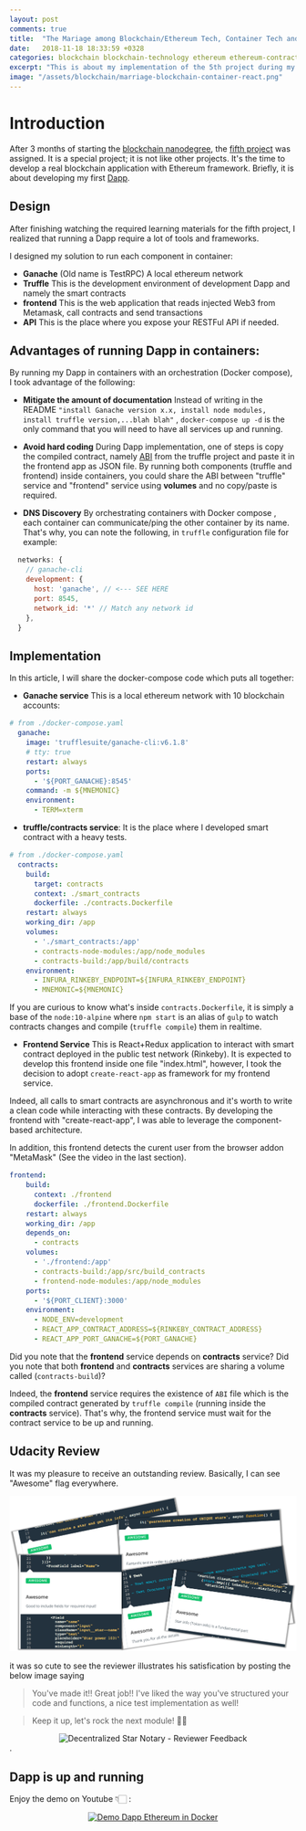 ```yaml
---
layout: post
comments: true
title:  "The Mariage among Blockchain/Ethereum Tech, Container Tech and React/Redux framework"
date:   2018-11-18 18:33:59 +0328
categories: blockchain blockchain-technology ethereum ethereum-contract ethereum-token erc721 react redux redux-form truffle truffle-testing docker containers metamask ganache rinkeby solidity javascript
excerpt: "This is about my implementation of the 5th project during my nanodegree, Blockchain Developer nanodegree, with Udacity. Everything is running in container; Local ethereum network with Ganache, Smart contracts with Truffle, Frontend with React and Redux and API with NodeJS. All are running in containers"
image: "/assets/blockchain/marriage-blockchain-container-react.png"
---
```


# Introduction

After 3 months of starting the [blockchain nanodegree](https://udacity.com/course/blockchain-developer-nanodegree--nd1309), the [fifth project](https://review.udacity.com/#!/rubrics/2297/view) was assigned. It is a special project; it is not like other projects. It's the time to develop a real blockchain application with Ethereum framework. Briefly, it is about developing my first [Dapp](https://ethereum.stackexchange.com/a/384/46309).

## Design

After finishing watching the required learning materials for the fifth project, I realized that running a Dapp require a lot of tools and frameworks.

I designed my solution to run each component in container:

- **Ganache** (Old name is TestRPC) A local ethereum network
- **Truffle** This is the development environment of development Dapp and namely the smart contracts
- **frontend** This is the web application that reads injected Web3 from Metamask, call contracts and send transactions
- **API** This is the place where you expose your RESTFul API if needed.

## Advantages of running Dapp in containers:

By running my Dapp in containers with an orchestration (Docker compose),  I took advantage of the following:

- **Mitigate the amount of documentation** Instead of writing in the README `"install Ganache version x.x, install node modules, install truffle version,...blah blah"` , `docker-compose up -d` is the only command that you will need to have all services up and running.

- **Avoid hard coding** During Dapp implementation, one of steps is copy the compiled contract, namely [ABI](https://solidity.readthedocs.io/en/develop/abi-spec.html) from the truffle project and paste it in the frontend app as JSON file. 
By running both components (truffle and frontend) inside containers, you could share the ABI between "truffle" service and "frontend" service using **volumes** and no copy/paste is required.

- **DNS Discovery** By orchestrating containers with Docker compose , each container can communicate/ping the other container by its name.
That's why, you can note the following, in `truffle` configuration file for example:

```js
  networks: {
    // ganache-cli
    development: {
      host: 'ganache', // <--- SEE HERE
      port: 8545,
      network_id: '*' // Match any network id
    },
  }  
```

## Implementation

In this article, I will share the docker-compose code which puts all together: 

- **Ganache service** This is a local ethereum network with 10 blockchain accounts:


```yaml
# from ./docker-compose.yaml
  ganache:
    image: 'trufflesuite/ganache-cli:v6.1.8'
    # tty: true
    restart: always
    ports:
      - '${PORT_GANACHE}:8545'
    command: -m ${MNEMONIC}
    environment:
      - TERM=xterm

```

- **truffle/contracts service**: It is the place where I developed smart contract with a heavy tests.

```yaml
# from ./docker-compose.yaml
  contracts:
    build:
      target: contracts
      context: ./smart_contracts
      dockerfile: ./contracts.Dockerfile
    restart: always
    working_dir: /app
    volumes:
      - './smart_contracts:/app'
      - contracts-node-modules:/app/node_modules
      - contracts-build:/app/build/contracts
    environment:
      - INFURA_RINKEBY_ENDPOINT=${INFURA_RINKEBY_ENDPOINT}
      - MNEMONIC=${MNEMONIC} 
```

If you are curious to know what's inside `contracts.Dockerfile`, it is simply a base of the `node:10-alpine` where `npm start` is an alias of `gulp` to watch contracts changes and compile (`truffle compile`) them in realtime.

- **Frontend Service** This is React+Redux application to interact with smart contract deployed in the public test network (Rinkeby).
It is expected to develop this frontend inside one file "index.html", however, I took the decision to adopt `create-react-app` as framework for my frontend service.

Indeed, all calls to smart contracts are asynchronous and it's worth to write a clean code while interacting with these contracts.
By developing the frontend with "create-react-app", I was able to leverage the component-based architecture.

In addition, this frontend detects the curent user from the browser addon "MetaMask" (See the video in the last section).

```yaml 
frontend:
    build:
      context: ./frontend
      dockerfile: ./frontend.Dockerfile
    restart: always
    working_dir: /app
    depends_on:
      - contracts
    volumes:
      - './frontend:/app'
      - contracts-build:/app/src/build_contracts
      - frontend-node-modules:/app/node_modules
    ports:
      - '${PORT_CLIENT}:3000'
    environment:
      - NODE_ENV=development
      - REACT_APP_CONTRACT_ADDRESS=${RINKEBY_CONTRACT_ADDRESS}
      - REACT_APP_PORT_GANACHE=${PORT_GANACHE}
```
Did you note that the **frontend** service depends on **contracts** service? 
Did you note that both **frontend** and **contracts** services are sharing a volume called (`contracts-build`)?

Indeed, the **frontend** service requires the existence of `ABI` file which is the compiled contract generated by `truffle compile` (running inside the **contracts** service). That's why, the frontend service must wait for the contract service to be up and running.


## Udacity Review

It was my pleasure to receive an outstanding review. Basically, I can see "Awesome" flag everywhere.

![Udacity Review Awesome](/assets/blockchain/udacity-awesome-flag.png)


it was so cute to see the reviewer illustrates his satisfication by posting the below image saying 

> You've made it!! Great job!! I've liked the way you've structured your code and functions, a nice test implementation as well!

> Keep it up, let's rock the next module! 👍🏼

<div align="center">
   <img src="https://media.giphy.com/media/ely3apij36BJhoZ234/giphy.gif?%22Logo%20Title%20Text%201%22" alt="Decentralized Star Notary - Reviewer Feedback">
</div>
.  


## Dapp is up and running

Enjoy the demo on Youtube 👇🏻 :

<div align="center">
  <a href="https://www.youtube.com/watch?v=Zhq6yBViIdY" target="_blank">
    <img src="https://img.youtube.com/vi/Zhq6yBViIdY/0.jpg" alt="Demo Dapp Ethereum in Docker">
  </a>
</div>